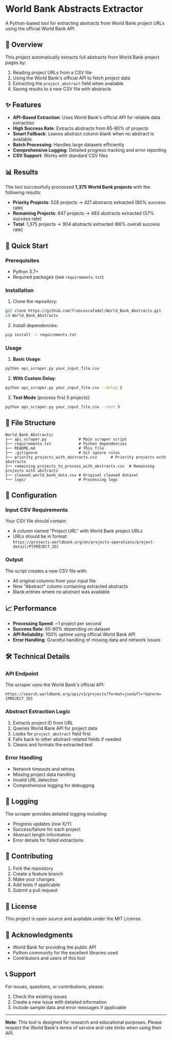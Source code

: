 # World Bank Abstracts Extractor

A Python-based tool for extracting abstracts from World Bank project URLs using the official World Bank API.

## 🎯 Overview

This project automatically extracts full abstracts from World Bank project pages by:
1. Reading project URLs from a CSV file
2. Using the World Bank's official API to fetch project data
3. Extracting the `project_abstract` field when available
4. Saving results to a new CSV file with abstracts

## ✨ Features

- **API-Based Extraction**: Uses World Bank's official API for reliable data extraction
- **High Success Rate**: Extracts abstracts from 65-80% of projects
- **Smart Fallback**: Leaves abstract column blank when no abstract is available
- **Batch Processing**: Handles large datasets efficiently
- **Comprehensive Logging**: Detailed progress tracking and error reporting
- **CSV Support**: Works with standard CSV files

## 📊 Results

The tool successfully processed **1,375 World Bank projects** with the following results:

- **Priority Projects**: 528 projects → 421 abstracts extracted (80% success rate)
- **Remaining Projects**: 847 projects → 483 abstracts extracted (57% success rate)
- **Total**: 1,375 projects → 904 abstracts extracted (66% overall success rate)

## 🚀 Quick Start

### Prerequisites

- Python 3.7+
- Required packages (see `requirements.txt`)

### Installation

1. Clone the repository:
```bash
git clone https://github.com/francescafadel/World_Bank_Abstracts.git
cd World_Bank_Abstracts
```

2. Install dependencies:
```bash
pip install -r requirements.txt
```

### Usage

1. **Basic Usage**:
```bash
python api_scraper.py your_input_file.csv
```

2. **With Custom Delay**:
```bash
python api_scraper.py your_input_file.csv --delay 2
```

3. **Test Mode** (process first 5 projects):
```bash
python api_scraper.py your_input_file.csv --test 5
```

## 📁 File Structure

```
World_Bank_Abstracts/
├── api_scraper.py              # Main scraper script
├── requirements.txt            # Python dependencies
├── README.md                   # This file
├── .gitignore                  # Git ignore rules
├── priority_projects_with_abstracts.csv      # Priority projects with abstracts
├── remaining_projects_to_process_with_abstracts.csv  # Remaining projects with abstracts
├── cleaned_world_bank_data.csv # Original cleaned dataset
└── logs/                       # Processing logs
```

## 🔧 Configuration

### Input CSV Requirements

Your CSV file should contain:
- A column named "Project URL" with World Bank project URLs
- URLs should be in format: `https://projects.worldbank.org/en/projects-operations/project-detail/P[PROJECT_ID]`

### Output

The script creates a new CSV file with:
- All original columns from your input file
- New "Abstract" column containing extracted abstracts
- Blank entries where no abstract was available

## 📈 Performance

- **Processing Speed**: ~1 project per second
- **Success Rate**: 65-80% depending on dataset
- **API Reliability**: 100% uptime using official World Bank API
- **Error Handling**: Graceful handling of missing data and network issues

## 🛠️ Technical Details

### API Endpoint

The scraper uses the World Bank's official API:
```
https://search.worldbank.org/api/v3/projects?format=json&fl=*&qterm={PROJECT_ID}
```

### Abstract Extraction Logic

1. Extracts project ID from URL
2. Queries World Bank API for project data
3. Looks for `project_abstract` field first
4. Falls back to other abstract-related fields if needed
5. Cleans and formats the extracted text

### Error Handling

- Network timeouts and retries
- Missing project data handling
- Invalid URL detection
- Comprehensive logging for debugging

## 📝 Logging

The scraper provides detailed logging including:
- Progress updates (row X/Y)
- Success/failure for each project
- Abstract length information
- Error details for failed extractions

## 🤝 Contributing

1. Fork the repository
2. Create a feature branch
3. Make your changes
4. Add tests if applicable
5. Submit a pull request

## 📄 License

This project is open source and available under the MIT License.

## 🙏 Acknowledgments

- World Bank for providing the public API
- Python community for the excellent libraries used
- Contributors and users of this tool

## 📞 Support

For issues, questions, or contributions, please:
1. Check the existing issues
2. Create a new issue with detailed information
3. Include sample data and error messages if applicable

---

**Note**: This tool is designed for research and educational purposes. Please respect the World Bank's terms of service and rate limits when using their API.
